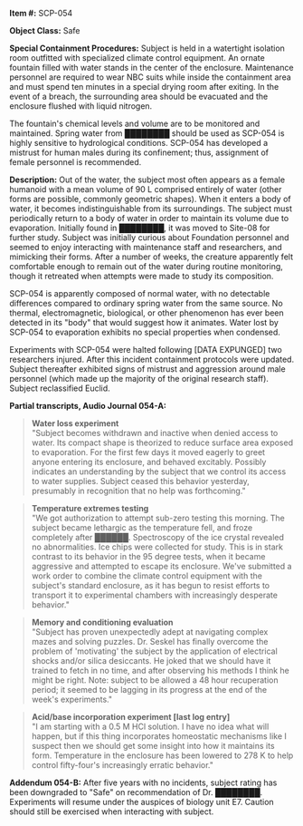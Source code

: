 **Item #:** SCP-054

**Object Class:** Safe

**Special Containment Procedures:** Subject is held in a watertight isolation room outfitted with specialized climate control equipment. An ornate fountain filled with water stands in the center of the enclosure. Maintenance personnel are required to wear NBC suits while inside the containment area and must spend ten minutes in a special drying room after exiting. In the event of a breach, the surrounding area should be evacuated and the enclosure flushed with liquid nitrogen.

The fountain's chemical levels and volume are to be monitored and maintained. Spring water from ████████ should be used as SCP-054 is highly sensitive to hydrological conditions. SCP-054 has developed a mistrust for human males during its confinement; thus, assignment of female personnel is recommended.

**Description:** Out of the water, the subject most often appears as a female humanoid with a mean volume of 90 L comprised entirely of water (other forms are possible, commonly geometric shapes). When it enters a body of water, it becomes indistinguishable from its surroundings. The subject must periodically return to a body of water in order to maintain its volume due to evaporation. Initially found in ████████, it was moved to Site-08 for further study. Subject was initially curious about Foundation personnel and seemed to enjoy interacting with maintenance staff and researchers, and mimicking their forms. After a number of weeks, the creature apparently felt comfortable enough to remain out of the water during routine monitoring, though it retreated when attempts were made to study its composition.

SCP-054 is apparently composed of normal water, with no detectable differences compared to ordinary spring water from the same source. No thermal, electromagnetic, biological, or other phenomenon has ever been detected in its "body" that would suggest how it animates. Water lost by SCP-054 to evaporation exhibits no special properties when condensed.

Experiments with SCP-054 were halted following \[DATA EXPUNGED\] two researchers injured. After this incident containment protocols were updated. Subject thereafter exhibited signs of mistrust and aggression around male personnel (which made up the majority of the original research staff). Subject reclassified Euclid.

**Partial transcripts, Audio Journal 054-A:**

> **Water loss experiment**  
> "Subject becomes withdrawn and inactive when denied access to water. Its compact shape is theorized to reduce surface area exposed to evaporation. For the first few days it moved eagerly to greet anyone entering its enclosure, and behaved excitably. Possibly indicates an understanding by the subject that we control its access to water supplies. Subject ceased this behavior yesterday, presumably in recognition that no help was forthcoming."

> **Temperature extremes testing**  
> "We got authorization to attempt sub-zero testing this morning. The subject became lethargic as the temperature fell, and froze completely after ██████. Spectroscopy of the ice crystal revealed no abnormalities. Ice chips were collected for study. This is in stark contrast to its behavior in the 95 degree tests, when it became aggressive and attempted to escape its enclosure. We've submitted a work order to combine the climate control equipment with the subject's standard enclosure, as it has begun to resist efforts to transport it to experimental chambers with increasingly desperate behavior."

> **Memory and conditioning evaluation**  
> "Subject has proven unexpectedly adept at navigating complex mazes and solving puzzles. Dr. Seskel has finally overcome the problem of 'motivating' the subject by the application of electrical shocks and/or silica desiccants. He joked that we should have it trained to fetch in no time, and after observing his methods I think he might be right. Note: subject to be allowed a 48 hour recuperation period; it seemed to be lagging in its progress at the end of the week's experiments."

> **Acid/base incorporation experiment \[last log entry\]**  
> "I am starting with a 0.5 M HCl solution. I have no idea what will happen, but if this thing incorporates homeostatic mechanisms like I suspect then we should get some insight into how it maintains its form. Temperature in the enclosure has been lowered to 278 K to help control fifty-four's increasingly erratic behavior."

**Addendum 054-B:** After five years with no incidents, subject rating has been downgraded to "Safe" on recommendation of Dr. ████████. Experiments will resume under the auspices of biology unit E7. Caution should still be exercised when interacting with subject.